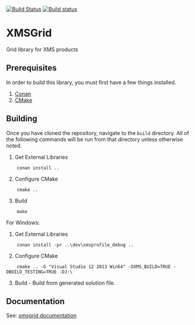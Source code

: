 [![Build Status](https://travis-ci.org/Aquaveo/xmsgrid.svg?branch=master)](https://travis-ci.org/Aquaveo/xmsgrid)
[![Build status](https://ci.appveyor.com/api/projects/status/tkgmhrs31cc4l3ph?svg=true)](https://ci.appveyor.com/project/Aquaveo/xmsgrid)

XMSGrid
========
Grid library for XMS products

Prerequisites
--------------
In order to build this library, you must first have a few things installed.
1. [Conan](https://conan.io)
2. [CMake](https://cmake.org)

Building
--------
Once you have cloned the repository, navigate to the `build` directory. All
of the following commands will be run from that directory unless otherwise 
noted.

1. Get External Libraries
```
    conan install .. 
```

2. Configure CMake
```
    cmake ..
```

3. Build 
```
    make
```

For Windows:

1. Get External Libraries
```
    conan install -pr ..\dev\xmsprofile_debug ..
``` 

2. Configure CMake
```
    cmake .. -G "Visual Studio 12 2013 Win64" -DXMS_BUILD=TRUE -DBUILD_TESTING=TRUE -DJ:\
```

3. Build - Build from generated solution file.

Documentation
-------------

See: [xmsgrid documentation](https://aquaveo.github.io/xmsgrid/)
